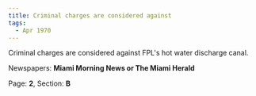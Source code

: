 ```yaml
---  
title: Criminal charges are considered against  
tags:  
  - Apr 1970  
---  
```

  
Criminal charges are considered against FPL's hot water discharge canal.  
  
Newspapers: **Miami Morning News or The Miami Herald**  
  
Page: **2**, Section: **B** 
